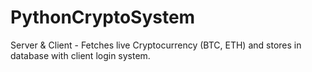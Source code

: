 # PythonCryptoSystem
Server &amp; Client - Fetches live Cryptocurrency (BTC, ETH) and stores in database with client login system.
